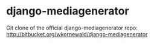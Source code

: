 django-mediagenerator
=====================

Git clone of the official django-mediagenerator repo: http://bitbucket.org/wkornewald/django-mediagenerator